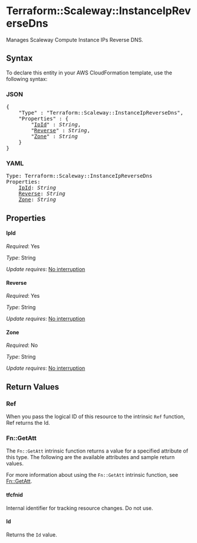 # Terraform::Scaleway::InstanceIpReverseDns

Manages Scaleway Compute Instance IPs Reverse DNS.

## Syntax

To declare this entity in your AWS CloudFormation template, use the following syntax:

### JSON

<pre>
{
    "Type" : "Terraform::Scaleway::InstanceIpReverseDns",
    "Properties" : {
        "<a href="#ipid" title="IpId">IpId</a>" : <i>String</i>,
        "<a href="#reverse" title="Reverse">Reverse</a>" : <i>String</i>,
        "<a href="#zone" title="Zone">Zone</a>" : <i>String</i>
    }
}
</pre>

### YAML

<pre>
Type: Terraform::Scaleway::InstanceIpReverseDns
Properties:
    <a href="#ipid" title="IpId">IpId</a>: <i>String</i>
    <a href="#reverse" title="Reverse">Reverse</a>: <i>String</i>
    <a href="#zone" title="Zone">Zone</a>: <i>String</i>
</pre>

## Properties

#### IpId

_Required_: Yes

_Type_: String

_Update requires_: [No interruption](https://docs.aws.amazon.com/AWSCloudFormation/latest/UserGuide/using-cfn-updating-stacks-update-behaviors.html#update-no-interrupt)

#### Reverse

_Required_: Yes

_Type_: String

_Update requires_: [No interruption](https://docs.aws.amazon.com/AWSCloudFormation/latest/UserGuide/using-cfn-updating-stacks-update-behaviors.html#update-no-interrupt)

#### Zone

_Required_: No

_Type_: String

_Update requires_: [No interruption](https://docs.aws.amazon.com/AWSCloudFormation/latest/UserGuide/using-cfn-updating-stacks-update-behaviors.html#update-no-interrupt)

## Return Values

### Ref

When you pass the logical ID of this resource to the intrinsic `Ref` function, Ref returns the Id.

### Fn::GetAtt

The `Fn::GetAtt` intrinsic function returns a value for a specified attribute of this type. The following are the available attributes and sample return values.

For more information about using the `Fn::GetAtt` intrinsic function, see [Fn::GetAtt](https://docs.aws.amazon.com/AWSCloudFormation/latest/UserGuide/intrinsic-function-reference-getatt.html).

#### tfcfnid

Internal identifier for tracking resource changes. Do not use.

#### Id

Returns the <code>Id</code> value.


